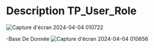 # Description TP_User_Role

![Capture d'écran 2024-04-04 010722](https://github.com/Yassinox0/Yassine_Benmansour_JEE/assets/117094979/d7f57c27-1337-4f7e-92c5-1491c77ed34d)

-Base De Donnée
![Capture d'écran 2024-04-04 010656](https://github.com/Yassinox0/Yassine_Benmansour_JEE/assets/117094979/54bcb0fc-502c-4c98-bbf3-685c8f8d67c7)
